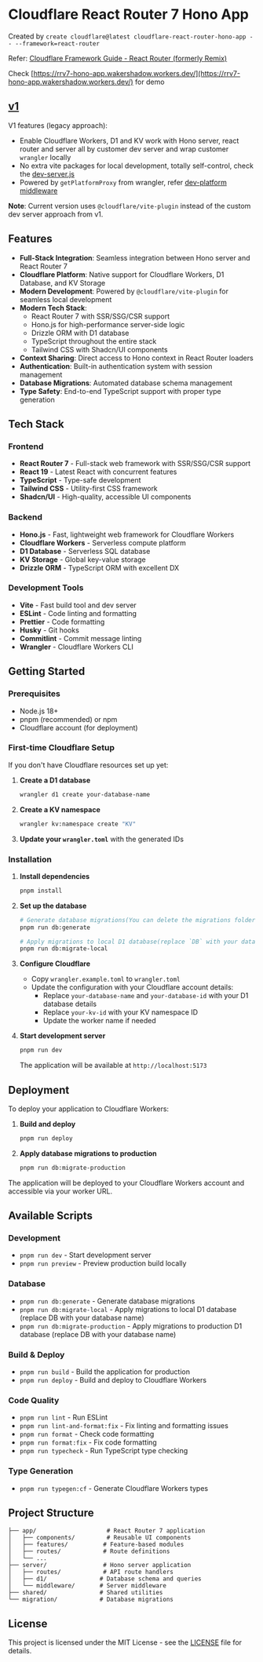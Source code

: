 # Cloudflare React Router 7 Hono App

Created by `create cloudflare@latest cloudflare-react-router-hono-app -- --framework=react-router`

Refer: [Cloudflare Framework Guide - React Router (formerly Remix)](https://developers.cloudflare.com/workers/framework-guides/web-apps/react-router/)

Check [https://rrv7-hono-app.wakershadow.workers.dev/](https://rrv7-hono-app.wakershadow.workers.dev/) for demo

## [v1](https://github.com/qinsong77/cloudflare-react-router-hono-app/tree/v1)

V1 features (legacy approach):

- Enable Cloudflare Workers, D1 and KV work with Hono server, react router and server all by customer dev server and wrap customer `wrangler` locally
- No extra vite packages for local development, totally self-control, check the [dev-server.js](./dev-server.js)
- Powered by `getPlatformProxy` from wrangler, refer [dev-platform middleware](server/middleware/dev-platform.ts)

**Note**: Current version uses `@cloudflare/vite-plugin` instead of the custom dev server approach from v1.

## Features

- **Full-Stack Integration**: Seamless integration between Hono server and React Router 7
- **Cloudflare Platform**: Native support for Cloudflare Workers, D1 Database, and KV Storage
- **Modern Development**: Powered by `@cloudflare/vite-plugin` for seamless local development
- **Modern Tech Stack**:
  - React Router 7 with SSR/SSG/CSR support
  - Hono.js for high-performance server-side logic
  - Drizzle ORM with D1 database
  - TypeScript throughout the entire stack
  - Tailwind CSS with Shadcn/UI components
- **Context Sharing**: Direct access to Hono context in React Router loaders
- **Authentication**: Built-in authentication system with session management
- **Database Migrations**: Automated database schema management
- **Type Safety**: End-to-end TypeScript support with proper type generation

## Tech Stack

### Frontend

- **React Router 7** - Full-stack web framework with SSR/SSG/CSR support
- **React 19** - Latest React with concurrent features
- **TypeScript** - Type-safe development
- **Tailwind CSS** - Utility-first CSS framework
- **Shadcn/UI** - High-quality, accessible UI components

### Backend

- **Hono.js** - Fast, lightweight web framework for Cloudflare Workers
- **Cloudflare Workers** - Serverless compute platform
- **D1 Database** - Serverless SQL database
- **KV Storage** - Global key-value storage
- **Drizzle ORM** - TypeScript ORM with excellent DX

### Development Tools

- **Vite** - Fast build tool and dev server
- **ESLint** - Code linting and formatting
- **Prettier** - Code formatting
- **Husky** - Git hooks
- **Commitlint** - Commit message linting
- **Wrangler** - Cloudflare Workers CLI

## Getting Started

### Prerequisites

- Node.js 18+
- pnpm (recommended) or npm
- Cloudflare account (for deployment)

### First-time Cloudflare Setup

If you don't have Cloudflare resources set up yet:

1. **Create a D1 database**

   ```bash
   wrangler d1 create your-database-name
   ```

2. **Create a KV namespace**

   ```bash
   wrangler kv:namespace create "KV"
   ```

3. **Update your `wrangler.toml`** with the generated IDs

### Installation

1. **Install dependencies**

   ```bash
   pnpm install
   ```

2. **Set up the database**

   ```bash
   # Generate database migrations(You can delete the migrations folder to regenerate)
   pnpm run db:generate

   # Apply migrations to local D1 database(replace `DB` with your database name in script)
   pnpm run db:migrate-local
   ```

3. **Configure Cloudflare**
   - Copy `wrangler.example.toml` to `wrangler.toml`
   - Update the configuration with your Cloudflare account details:
     - Replace `your-database-name` and `your-database-id` with your D1 database details
     - Replace `your-kv-id` with your KV namespace ID
     - Update the worker name if needed

4. **Start development server**

   ```bash
   pnpm run dev
   ```

   The application will be available at `http://localhost:5173`

## Deployment

To deploy your application to Cloudflare Workers:

1. **Build and deploy**

   ```bash
   pnpm run deploy
   ```

2. **Apply database migrations to production**
   ```bash
   pnpm run db:migrate-production
   ```

The application will be deployed to your Cloudflare Workers account and accessible via your worker URL.

## Available Scripts

### Development

- `pnpm run dev` - Start development server
- `pnpm run preview` - Preview production build locally

### Database

- `pnpm run db:generate` - Generate database migrations
- `pnpm run db:migrate-local` - Apply migrations to local D1 database (replace DB with your database name)
- `pnpm run db:migrate-production` - Apply migrations to production D1 database (replace DB with your database name)

### Build & Deploy

- `pnpm run build` - Build the application for production
- `pnpm run deploy` - Build and deploy to Cloudflare Workers

### Code Quality

- `pnpm run lint` - Run ESLint
- `pnpm run lint-and-format:fix` - Fix linting and formatting issues
- `pnpm run format` - Check code formatting
- `pnpm run format:fix` - Fix code formatting
- `pnpm run typecheck` - Run TypeScript type checking

### Type Generation

- `pnpm run typegen:cf` - Generate Cloudflare Workers types

## Project Structure

```
├── app/                    # React Router 7 application
│   ├── components/         # Reusable UI components
│   ├── features/          # Feature-based modules
│   ├── routes/            # Route definitions
│   └── ...
├── server/                # Hono server application
│   ├── routes/            # API route handlers
│   ├── d1/               # Database schema and queries
│   └── middleware/       # Server middleware
├── shared/               # Shared utilities
└── migration/            # Database migrations
```

## License

This project is licensed under the MIT License - see the [LICENSE](LICENSE) file for details.
